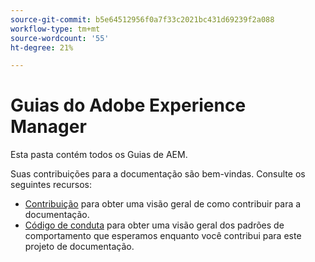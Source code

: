 ```yaml
---
source-git-commit: b5e64512956f0a7f33c2021bc431d69239f2a088
workflow-type: tm+mt
source-wordcount: '55'
ht-degree: 21%

---
```

# Guias do Adobe Experience Manager

Esta pasta contém todos os Guias de AEM.

Suas contribuições para a documentação são bem-vindas. Consulte os seguintes recursos:

* [Contribuição](contributing.md) para obter uma visão geral de como contribuir para a documentação.
* [Código de conduta](code-of-conduct.md) para obter uma visão geral dos padrões de comportamento que esperamos enquanto você contribui para este projeto de documentação.
